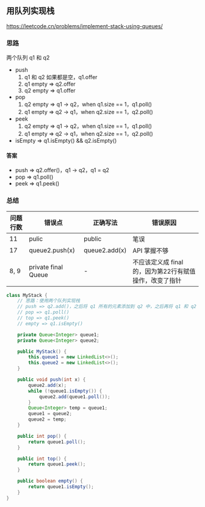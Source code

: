 ## 用队列实现栈

<https://leetcode.cn/problems/implement-stack-using-queues/>

### 思路

两个队列 q1 和 q2

- push
    1. q1 和 q2 如果都是空，q1.offer
    2. q1 empty => q2.offer
    3. q2 empty => q1.offer
- pop
    1. q2 empty => q1 -> q2，when q1.size == 1，q1.poll()
    2. q1 empty => q2 -> q1，when q2.size == 1，q2.poll()
- peek
    1. q2 empty => q1 -> q2，when q1.size == 1，q1.poll()
    2. q1 empty => q2 -> q1，when q2.size == 1，q2.poll()
- isEmpty => q1.isEmpty() && q2.isEmpty()

#### 答案

- push => q2.offer()，q1 -> q2，q1 = q2
- pop => q1.poll()
- peek => q1.peek()

### 总结

| 问题行数 | 错误点                          | 正确写法          | 错误原因                             |
|------|------------------------------|---------------|----------------------------------|
| 11   | pulic                        | public        | 笔误                               |
| 17   | queue2.push(x)               | queue2.add(x) | API 掌握不够                         |
| 8, 9 | private final Queue<Integer> | -             | 不应该定义成 final 的，因为第22行有赋值操作，改变了指针 |


```java
class MyStack {
    // 思路：使用两个队列实现栈
    // push => q2.add()，之后将 q1 所有的元素添加到 q2 中，之后再将 q1 和 q2 互换。O(n)
    // pop => q1.poll()
    // top => q1.peek()
    // empty => q1.isEmpty()

    private Queue<Integer> queue1;
    private Queue<Integer> queue2;

    public MyStack() {
        this.queue1 = new LinkedList<>();
        this.queue2 = new LinkedList<>();
    }

    public void push(int x) {
        queue2.add(x);
        while (!queue1.isEmpty()) {
            queue2.add(queue1.poll());
        }
        Queue<Integer> temp = queue1;
        queue1 = queue2;
        queue2 = temp;
    }

    public int pop() {
        return queue1.poll();
    }

    public int top() {
        return queue1.peek();
    }

    public boolean empty() {
        return queue1.isEmpty();
    }
}
```
